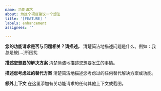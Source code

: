 ```yaml
---
name: 功能请求
about: 为这个项目建议一个想法
title: '[FEATURE] '
labels: enhancement
assignees: ''

---
```


**您的功能请求是否与问题相关？请描述。**
清楚简洁地描述问题是什么。例如：我总是被[...]所困扰

**描述您想要的解决方案**
清楚简洁地描述您想要发生的事情。

**描述您考虑过的替代方案**
清楚简洁地描述您考虑过的任何替代解决方案或功能。

**额外上下文**
在这里添加有关功能请求的任何其他上下文或截图。
